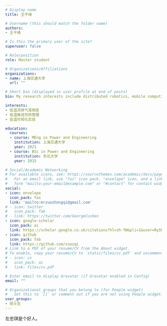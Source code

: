 ```yaml
---
# Display name
title: 王干缘

# Username (this should match the folder name)
authors:
- 王干缘

# Is this the primary user of the site?
superuser: false

# Role/position
role: Master student

# Organizations/Affiliations
organizations:
- name: 上海交通大学
  url: ""

# Short bio (displayed in user profile at end of posts)
bio: My research interests include distributed robotics, mobile computing and programmable matter.

interests:
- 低温流体气液相变
- 低温推进剂热管理
- 低温可视化实验

education:
  courses:
  - course: MEng in Power and Engineering
    institution: 上海交通大学
    year: 2021
  - course: BSc in Power and Engineering
    institution: 东北大学
    year: 2015

# Social/Academic Networking
# For available icons, see: https://sourcethemes.com/academic/docs/page-builder/#icons
#   For an email link, use "fas" icon pack, "envelope" icon, and a link in the
#   form "mailto:your-email@example.com" or "#contact" for contact widget.
social:
- icon: envelope
  icon_pack: fas
  link: 'mailto:mrzuozhongqi@gmail.com'
# - icon: twitter
#   icon_pack: fab
#   link: https://twitter.com/GeorgeCushen
- icon: google-scholar
  icon_pack: ai
  link: https://scholar.google.co.uk/citations?hl=zh-TW&pli=1&user=RySh-W8AAAAJ
- icon: github
  icon_pack: fab
  link: https://github.com/zuozqi
# Link to a PDF of your resume/CV from the About widget.
# To enable, copy your resume/CV to `static/files/cv.pdf` and uncomment the lines below.
# - icon: cv
#   icon_pack: ai
#   link: files/cv.pdf

# Enter email to display Gravatar (if Gravatar enabled in Config)
email: ""

# Organizational groups that you belong to (for People widget)
#   Set this to `[]` or comment out if you are not using People widget.
user_groups:
- 硕士生
---
```


左忠琪是个好人。

